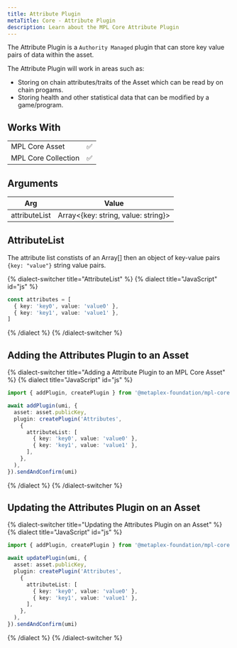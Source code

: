 ```yaml
---
title: Attribute Plugin
metaTitle: Core - Attribute Plugin
description: Learn about the MPL Core Attribute Plugin
---
```


The Attribute Plugin is a `Authority Managed` plugin that can store key value pairs of data within the asset.

The Attribute Plugin will work in areas such as:

- Storing on chain attributes/traits of the Asset which can be read by on chain progams.
- Storing health and other statistical data that can be modified by a game/program.

## Works With

|                     |     |
| ------------------- | --- |
| MPL Core Asset      | ✅  |
| MPL Core Collection | ✅  |

## Arguments

| Arg           | Value                               |
| ------------- | ----------------------------------- |
| attributeList | Array<{key: string, value: string}> |

## AttributeList

The attribute list constists of an Array[] then an object of key-value pairs `{key: "value"}` string value pairs.

{% dialect-switcher title="AttributeList" %}
{% dialect title="JavaScript" id="js" %}

```ts
const attributes = [
  { key: 'key0', value: 'value0' },
  { key: 'key1', value: 'value1' },
]
```

{% /dialect %}
{% /dialect-switcher %}

## Adding the Attributes Plugin to an Asset

{% dialect-switcher title="Adding a Attribute Plugin to an MPL Core Asset" %}
{% dialect title="JavaScript" id="js" %}

```ts
import { addPlugin, createPlugin } from '@metaplex-foundation/mpl-core'

await addPlugin(umi, {
  asset: asset.publicKey,
  plugin: createPlugin('Attributes', 
    {
      attributeList: [
        { key: 'key0', value: 'value0' },
        { key: 'key1', value: 'value1' },
      ],
    },
  ),
}).sendAndConfirm(umi)
```

{% /dialect %}
{% /dialect-switcher %}

## Updating the Attributes Plugin on an Asset

{% dialect-switcher title="Updating the Attributes Plugin on an Asset" %}
{% dialect title="JavaScript" id="js" %}

```ts
import { addPlugin, createPlugin } from '@metaplex-foundation/mpl-core'

await updatePlugin(umi, {
  asset: asset.publicKey,
  plugin: createPlugin('Attributes', 
    {
      attributeList: [
        { key: 'key0', value: 'value0' },
        { key: 'key1', value: 'value1' },
      ],
    },
  ),
}).sendAndConfirm(umi)
```

{% /dialect %}
{% /dialect-switcher %}
